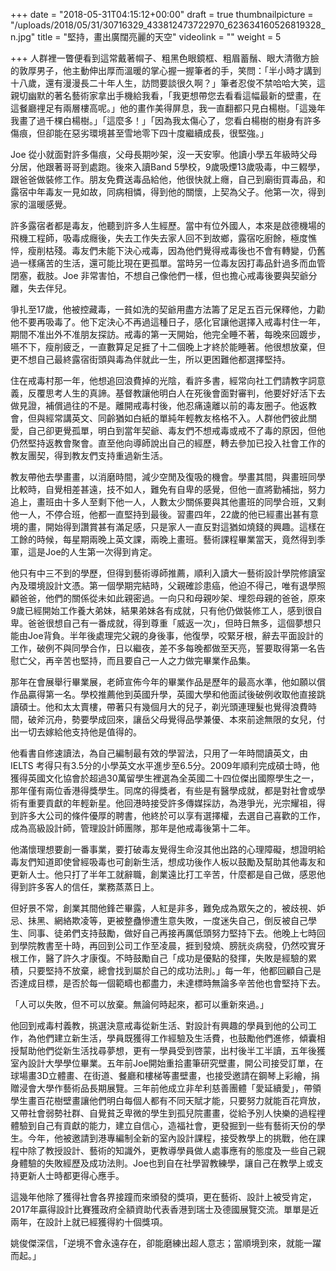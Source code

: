 +++
date = "2018-05-31T04:15:12+00:00"
draft = true
thumbnailpicture = "/uploads/2018/05/31/30716329_433812473722970_623634160526819328_n.jpg"
title = "堅持，畫出廣闊亮麗的天空"
videolink = ""
weight = 5

+++
人群裡一瞥便看到這常戴著㡌子、粗黑色眼鏡框、粗眉蓄鬚、眼大清徹方臉的敦厚男子，他主動伸出厚而溫暖的掌心握一握筆者的手，笑問：「半小時才講到十八歲，還有漫漫長二十年人生，訪問要談很久啊？」筆者忍俊不禁哈哈大笑，這親切幽默的著名藝術家拿出手機給我看，「我更想帶您去看看這幅最新的壁畫，在這餐廳𥚃足有兩層樓高呢。」他的畫作美得屏息，我一直翻都只見白楊樹。「這幾年我畫了過千棵白楊樹。」「這麼多！」「因為我太傷心了，您看白楊樹的樹身有許多傷痕，但卻能在惡劣環境甚至雪地零下四十度繼續成長，很堅強。」

Joe 從小就面對許多傷痕，父母長期吵架，沒一天安寧。他讀小學五年級時父母分居，他跟著哥哥到處跑。後來入讀Band 5學校，9歲吸煙13歲吸毒，中三輟學，跟爸爸做裝修工作。朋友免費送毒品給他，他很快就上癮，自己到廟街買毒品，和露宿中年毒友一見如故，同病相憐，得到他的關懷，上契為父子。他第一次，得到家的溫暖感覺。

許多露宿者都是毒友，他聽到許多人生經歷。當中有位外國人，本來是啟德機場的飛機工程師，吸毒成癮後，失去工作失去家人回不到故鄉，露宿吃廚餘，極度憔悴，瘦削枯殘。毒友們未能下決心戒毒，因為他們覺得戒毒後也不會有轉變，仍舊過一樣痛苦的生活，還可能比現在更孤單。當時另一位毒友因打毒品針過多而血管閉塞，截肢。Joe 非常害怕，不想自己像他們一樣，但也擔心戒毒後要與契爺分離，失去伴兒。

爭扎至17歲，他被控藏毒，一貧如洗的契爺用盡方法籌了足足五百元保釋他，力勸他不要再吸毒了。他下定決心不再過這種日子，感化官讓他選擇入戒毒村住一年，期間不准出外不准朋友探訪。戒毒的第一天開始，他完全睡不著，每晚來回踱步，嚥不下，瘦削疲乏，一直數算足足捱了十二個晚上才終於能睡著。他很想放棄，但更不想自己最終露宿街頭與毒為伴就此一生，所以更困難他都選擇堅持。

住在戒毒村那一年，他想追回浪費掉的光陰，看許多書，經常向社工們請教字詞意義，反覆思考人生的真諦。基督教讓他明白人在死後會面對審判，他要好好活下去做見證，補償過往的不是。離開戒毒村後，他忍痛遠離以前的毒友圈子。他返教會，但與經常講英文、同齡猶如白紙的單純年輕教友格格不入。人群他們彼此關愛，自己卻更覺孤單，明白到當年契爺、毒友們不想戒毒或戒不了毒的原因，但他仍然堅持返教會聚會。直至他向導師說出自己的經歷，轉去參加已投入社會工作的教友團契，得到教友們支持重過新生活。

教友帶他去學畫畫，以消磨時間，減少空閒及復吸的機會。學畫其間，與畫班同學比較時，自覺相差甚遠，技不如人，難免有自卑的感覺，但他一直將勤補拙，努力追上，畫班由十多人至剩下他一人，人數太少關係要與其他畫班的同學合班，又剩他一人，不停合班，他都一直堅持到最後。習畫四年，22歲的他已經畫出甚有意境的畫，開始得到讚賞甚有滿足感，只是家人一直反對這猶如燒錢的興趣。這樣在工餘的時候，每星期兩晚上英文課，兩晚上畫班。藝術課程畢業當天，竟然得到季軍，這是Joe的人生第一次得到肯定。

他只有中三不到的學歷，但得到藝術導師推薦，順利入讀大一藝術設計學院修讀室內及環境設計文憑。第一個學期完結時，父親確診患癌，他迫不得己，唯有退學照顧爸爸，他們的關係從未如此親密過。一向只和母親吵架、埋怨母親的爸爸，原來9歲已經開始工作養大弟妹，結果弟妹各有成就，只有他仍做裝修工人，感到很自卑。爸爸很想自己有一番成就，得到尊重「威返一次」，但時日無多，這個夢想只能由Joe背負。半年後處理完父親的身後事，他復學，咬緊牙根，辭去平面設計的工作，破例不與同學合作，日以繼夜，差不多每晚都做至天亮，誓要取得第一名告慰亡父，再辛苦也堅持，而且要自己一人之力做完畢業作品集。

那年在會展舉行畢業展，老師宣佈今年的畢業作品是歷年的最高水準，他如願以償作品贏得第一名。學校推薦他到英國升學，英國大學和他面試後破例收取他直接跳讀碩士。他和太太賣樓，帶著只有幾個月大的兒子，剃光頭連理髮也覺得浪費時間，破斧沉舟，勢要學成回來，讓岳父母覺得品學兼優、本來前途無限的女兒，付出一切去嫁給他支持他是值得的。

他看書自修速讀法，為自己編制最有效的學習法，只用了一年時間讀英文，由IELTS 考得只有3.5分的小學英文水平進步至6.5分。2009年順利完成碩士時，他獲得英國文化協會於超過30萬留學生裡選為全英國二十四位傑出國際學生之一，那年僅有兩位香港得獎學生。同席的得獎者，有些是有醫學成就，都是對社會或學術有重要貢獻的年輕新星。他回港時接受許多傳媒採訪，為港爭光，光宗耀祖，得到許多大公司的條件優厚的聘書，他終於可以享有選擇權，去選自己喜歡的工作，成為高級設計師，管理設計師團隊，那年是他戒毒後第十二年。

他滿懷理想要創一番事業，要打破毒友覺得生命沒其他出路的心理障礙，想證明給毒友們知道即使曾經吸毒也可創新生活，想成功後作人板以鼓勵及幫助其他毒友和更新人士。他只打了半年工就辭職，創業遠比打工辛苦，什麼都是自己做，感恩他得到許多客人的信任，業務蒸蒸日上。

但好景不常，創業其間他鋒芒畢露，人紅是非多，難免成為眾矢之的，被歧視、妒忌、抺黑、網絡欺凌等，更被整蠱慘遭生意失敗，一度迷失自己，倒反被自己學生、同事、徒弟們支持鼓勵，做好自己再接再厲低頭努力堅持下去。他晚上七時回到學院教書至十時，再回到公司工作至凌晨，捱到發燒、膀胱炎病發，仍然咬實牙根工作，醫了許久才康復。不時鼓勵自己「成功是優點的發揮，失敗是經驗的累積，只要堅持不放棄，總會找到屬於自己的成功法則。」每一年，他都回顧自己是否達成目標，是否於每一個範疇也都盡力，未達標時無論多辛苦他也會堅持下去。

「人可以失敗，但不可以放棄。無論何時起來，都可以重新來過。」

他回到戒毒村義教，挑選決意戒毒從新生活、對設計有興趣的學員到他的公司工作，為他們建立新生活，學員既獲得工作經驗及生活費，也鼓勵他們進修，傾囊相授幫助他們從新生活找尋夢想，更有一學員受到啓蒙，出村後半工半讀，五年後獲室內設計大學學位畢業。五年前Joe開始重拾畫筆研究壁畫，開公司接受訂單，在球場畫3D立體畫、在街道、餐廳和樓梯等畫壁畫，也接受邀請在鋼琴上彩繪，捐贈浸會大學作藝術品長期展覽。三年前他成立非牟利慈善團體「愛延續愛」，帶領學生畫百花樹壁畫讓他們明白每個人都有不同天賦才能，只要努力就能百花齊放，又帶社會弱勢社群、自覺貧乏卑微的學生到孤兒院畫畫，從給予別人快樂的過程𥚃體驗到自己有貢獻的能力，建立自信心，造福社會，更發掘到一些有藝術天份的學生。今年，他被邀請到港專編制全新的室內設計課程，接受教學上的挑戰，他在課程中除了教授設計、藝術的知識外，更教導學員做人處事應有的態度及一些自己親身體驗的失敗經歷及成功法則。Joe也到自在社學習教練學，讓自己在教學上或支持更新人士時都更得心應手。

這幾年他除了獲得社會各界接蹱而來頒發的獎項，更在藝術、設計上被受肯定，2017年贏得設計比賽獲政府全額資助代表香港到瑞士及德國展覽交流。單單是近兩年，在設計上就已經獲得約十個獎項。

姚俊傑深信，「逆境不會永遠存在，卻能磨練出超人意志；當順境到來，就能一躍而起。」